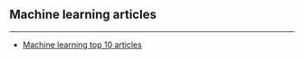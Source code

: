 ## Machine learning articles

---

- [Machine learning top 10 articles](https://medium.mybridge.co/machine-learning-top-10-articles-for-the-past-month-eedfaa364e73)
